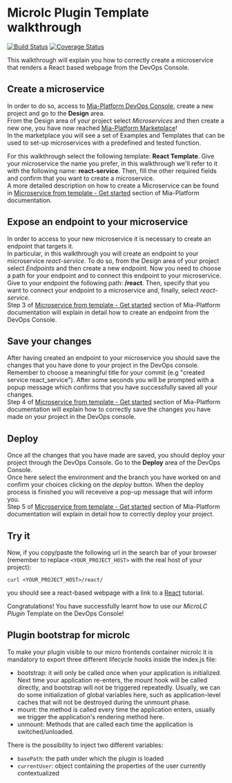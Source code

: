 # Microlc Plugin Template walkthrough

[![Build Status][github-actions-svg]][github-actions]
[![Coverage Status][coverall-svg]][coverall-io]

This walkthrough will explain you how to correctly create a microservice that renders a React based webpage from the DevOps Console.

## Create a microservice

In order to do so, access to [Mia-Platform DevOps Console](https://console.cloud.mia-platform.eu/login), create a new project and go to the **Design** area.  
From the Design area of your project select _Microservices_ and then create a new one, you have now reached [Mia-Platform Marketplace](https://docs.mia-platform.eu/development_suite/api-console/api-design/marketplace/)!  
In the marketplace you will see a set of Examples and Templates that can be used to set-up microservices with a predefined and tested function.  

For this walkthrough select the following template: **React Template**.
Give your microservice the name you prefer, in this walkthrough we'll refer to it with the following name: **react-service**. Then, fill the other required fields and confirm that you want to create a microservice.  
A more detailed description on how to create a Microservice can be found in [Microservice from template - Get started](https://docs.mia-platform.eu/development_suite/api-console/api-design/custom_microservice_get_started/#2-service-creation) section of Mia-Platform documentation.

## Expose an endpoint to your microservice

In order to access to your new microservice it is necessary to create an endpoint that targets it.  
In particular, in this walkthrough you will create an endpoint to your microservice *react-service*. To do so, from the Design area of your project select _Endpoints_ and then create a new endpoint.
Now you need to choose a path for your endpoint and to connect this endpoint to your microservice. Give to your endpoint the following path: **/react**. Then, specify that you want to connect your endpoint to a microservice and, finally, select *react-service*.  
Step 3 of [Microservice from template - Get started](https://docs.mia-platform.eu/development_suite/api-console/api-design/custom_microservice_get_started/#3-creating-the-endpoint) section of Mia-Platform documentation will explain in detail how to create an endpoint from the DevOps Console.

## Save your changes

After having created an endpoint to your microservice you should save the changes that you have done to your project in the DevOps console.  
Remember to choose a meaningful title for your commit (e.g "created service react_service"). After some seconds you will be prompted with a popup message which confirms that you have successfully saved all your changes.  
Step 4 of [Microservice from template - Get started](https://docs.mia-platform.eu/development_suite/api-console/api-design/custom_microservice_get_started/#4-save-the-project) section of Mia-Platform documentation will explain how to correctly save the changes you have made on your project in the DevOps console.

## Deploy

Once all the changes that you have made are saved, you should deploy your project through the DevOps Console. Go to the **Deploy** area of the DevOps Console.  
Once here select the environment and the branch you have worked on and confirm your choices clicking on the *deploy* button. When the deploy process is finished you will receveive a pop-up message that will inform you.  
Step 5 of [Microservice from template - Get started](https://docs.mia-platform.eu/development_suite/api-console/api-design/custom_microservice_get_started/#5-deploy-the-project-through-the-api-console) section of Mia-Platform documentation will explain in detail how to correctly deploy your project.

## Try it

Now, if you copy/paste the following url in the search bar of your browser (remember to replace `<YOUR_PROJECT_HOST>` with the real host of your project):

```shell
curl <YOUR_PROJECT_HOST>/react/
```

you should see a react-based webpage with a link to a [React](https://reactjs.org/) tutorial.

Congratulations! You have successfully learnt how to use our _MicroLC Plugin_ Template on the DevOps Console!

## Plugin bootstrap for microlc
To make your plugin visible to our micro frontends container microlc it is mandatory to export three different lifecycle hooks inside the index.js file: 
- bootstrap: it will only be called once when your application is initialized. Next time your application re-enters, the mount hook will be called directly, and bootstrap will not be triggered repeatedly.  Usually, we can do some initialization of global variables here, such as application-level caches that will not be destroyed during the unmount phase.
- mount: the method is called every time the application enters, usually we trigger the application's rendering method here.
- unmount:  Methods that are called each time the application is switched/unloaded.

There is the possibility to inject two different variables: 
- `basePath`: the path under which the plugin is loaded
- `currentUser`: object containing the properties of the user currently contextualized




[github-actions]: https://github.com/mia-platform-marketplace/microlc-plugin-template/actions
[github-actions-svg]: https://github.com/mia-platform-marketplace/microlc-plugin-template/workflows/Node.js%20CI/badge.svg
[coverall-svg]: https://coveralls.io/repos/github/mia-platform-marketplace/microlc-plugin-template/badge.svg?branch=master
[coverall-io]: https://coveralls.io/github/mia-platform-marketplace/microlc-plugin-template?branch=master
